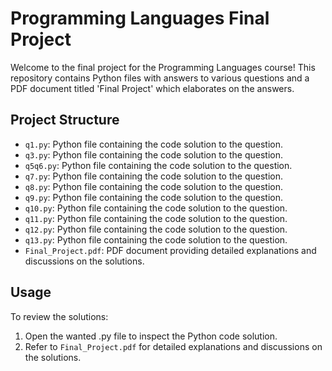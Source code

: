 # Programming Languages Final Project

Welcome to the final project for the Programming Languages course! This repository contains Python files with answers to various questions and a PDF document titled 'Final Project' which elaborates on the answers.

## Project Structure

- `q1.py`: Python file containing the code solution to the question.
- `q3.py`: Python file containing the code solution to the question.
- `q5q6.py`: Python file containing the code solution to the question.
- `q7.py`: Python file containing the code solution to the question.
- `q8.py`: Python file containing the code solution to the question.
- `q9.py`: Python file containing the code solution to the question.
- `q10.py`: Python file containing the code solution to the question.
- `q11.py`: Python file containing the code solution to the question.
- `q12.py`: Python file containing the code solution to the question.
- `q13.py`: Python file containing the code solution to the question.
- `Final_Project.pdf`: PDF document providing detailed explanations and discussions on the solutions.

## Usage

To review the solutions:

1. Open the wanted .py file to inspect the Python code solution.
2. Refer to `Final_Project.pdf` for detailed explanations and discussions on the solutions.

